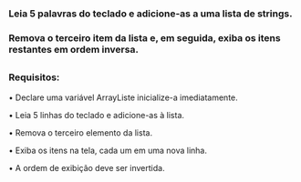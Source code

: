 ### Leia 5 palavras do teclado e adicione-as a uma lista de strings. 
### Remova o terceiro item da lista e, em seguida, exiba os itens restantes em ordem inversa.
##
### Requisitos:

 • Declare uma variável ArrayList<String>e inicialize-a imediatamente.

 • Leia 5 linhas do teclado e adicione-as à lista.

 • Remova o terceiro elemento da lista.

 • Exiba os itens na tela, cada um em uma nova linha.

 • A ordem de exibição deve ser invertida.